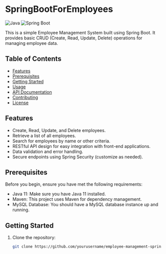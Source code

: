 # SpringBootForEmployees


![Java](https://img.shields.io/badge/Java-11-blue.svg)
![Spring Boot](https://img.shields.io/badge/Spring%20Boot-2.5.5-brightgreen.svg)

This is a simple Employee Management System built using Spring Boot. It provides basic CRUD (Create, Read, Update, Delete) operations for managing employee data.

## Table of Contents

- [Features](#features)
- [Prerequisites](#prerequisites)
- [Getting Started](#getting-started)
- [Usage](#usage)
- [API Documentation](#api-documentation)
- [Contributing](#contributing)
- [License](#license)

## Features

- Create, Read, Update, and Delete employees.
- Retrieve a list of all employees.
- Search for employees by name or other criteria.
- RESTful API design for easy integration with front-end applications.
- Data validation and error handling.
- Secure endpoints using Spring Security (customize as needed).

## Prerequisites

Before you begin, ensure you have met the following requirements:

- Java 11: Make sure you have Java 11 installed.
- Maven: This project uses Maven for dependency management.
- MySQL Database: You should have a MySQL database instance up and running.

## Getting Started

1. Clone the repository:

   ```bash
   git clone https://github.com/yourusername/employee-management-springboot.git
